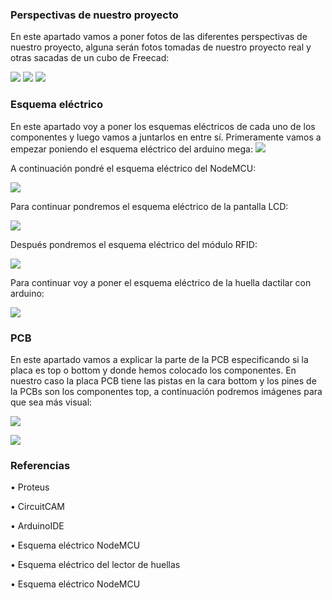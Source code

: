 ### Perspectivas de nuestro proyecto
En este apartado vamos a poner fotos de las diferentes perspectivas de nuestro proyecto, alguna serán fotos tomadas de nuestro proyecto real y otras sacadas de un cubo de Freecad:

![](https://raw.githubusercontent.com/Jon123456789-cmd/Control-de-acceso-con-base-de-datos/master/imagenes/IMG_20200207_155804.jpg)
![](https://raw.githubusercontent.com/Jon123456789-cmd/Control-de-acceso-con-base-de-datos/master/imagenes/IMG_20200207_155903.jpg)
![](https://raw.githubusercontent.com/Jon123456789-cmd/Control-de-acceso-con-base-de-datos/master/imagenes/ggg.png)

### Esquema eléctrico
En este apartado voy a poner los esquemas eléctricos de cada uno de los componentes y luego vamos a juntarlos en entre sí. Primeramente vamos a empezar poniendo el esquema eléctrico del arduino mega:
![](https://raw.githubusercontent.com/Jon123456789-cmd/Control-de-acceso-con-base-de-datos/master/imagenes/esquema%201.png)

A continuación pondré el esquema eléctrico del NodeMCU:


![](https://raw.githubusercontent.com/Jon123456789-cmd/Control-de-acceso-con-base-de-datos/master/imagenes/esquema%202.png)

Para continuar pondremos el esquema eléctrico de la pantalla LCD:

![](https://raw.githubusercontent.com/Jon123456789-cmd/Control-de-acceso-con-base-de-datos/master/imagenes/esquema%203.png)

Después pondremos el esquema eléctrico del módulo RFID:

![](https://raw.githubusercontent.com/Jon123456789-cmd/Control-de-acceso-con-base-de-datos/master/imagenes/Esquema%204.png)

Para continuar voy a poner el esquema eléctrico de la huella dactilar con arduino:

![](https://raw.githubusercontent.com/Jon123456789-cmd/Control-de-acceso-con-base-de-datos/master/imagenes/esquema%205.png)

### PCB
En este apartado vamos a explicar la parte de la PCB especificando si la placa es top o bottom y donde hemos colocado los componentes. 
En nuestro caso la placa PCB tiene las  pistas en la cara  bottom y los pines de la PCBs son los componentes top, a continuación podremos imágenes para que sea más visual:

![](https://raw.githubusercontent.com/Jon123456789-cmd/Control-de-acceso-con-base-de-datos/master/imagenes/pcbs.png)

![](https://raw.githubusercontent.com/Jon123456789-cmd/Control-de-acceso-con-base-de-datos/master/imagenes/pcb%20pines%20de%20alimentacion.png)

### Referencias

•	Proteus

•	CircuitCAM

•	ArduinoIDE

•	Esquema eléctrico NodeMCU

•	Esquema eléctrico del lector de huellas

•	Esquema eléctrico NodeMCU

